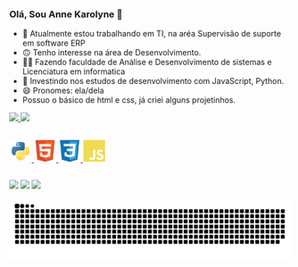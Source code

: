 ### Olá, Sou Anne Karolyne 👋


- 🔭 Atualmente estou trabalhando em TI, na aréa Supervisão de suporte em software ERP 
- 🙃 Tenho interesse na área de Desenvolvimento.
- 👩‍🎓 Fazendo faculdade de Análise e Desenvolvimento de sistemas e  Licenciatura em informatica
- 🌱 Investindo nos estudos de desenvolvimento com JavaScript, Python.
- 😄 Pronomes: ela/dela
- Possuo o básico de html e css, já criei alguns projetinhos.

<div>
  <a href="https://github.com/annekribeiro">
  <img height="180em" src="https://github-readme-stats.vercel.app/api?username=annekribeiro&show_icons=true&theme=onedark&include_all_commits=true&count_private=true"/>
  <img height="180em" src="https://github-readme-stats.vercel.app/api/top-langs/?username=annekribeiro&layout=compact&langs_count=7&theme=onedark"/>
</div>
  
  ##
  
 <div style="display: inline_block">
  <img aling="center" alt="anne-py" heigth="40" width="40" src="https://raw.githubusercontent.com/devicons/devicon/master/icons/python/python-original.svg">
  <img aling="center" alt="anne-py" heigth="40" width="40" src="https://raw.githubusercontent.com/devicons/devicon/master/icons/html5/html5-original.svg">
  <img aling="center" alt="anne-py" heigth="40" width="40" src="https://raw.githubusercontent.com/devicons/devicon/master/icons/css3/css3-original.svg">
   <img aling="center" alt="anne-py" heigth="40" width="40" src="https://raw.githubusercontent.com/devicons/devicon/master/icons/javascript/javascript-plain.svg">
 </div>
  
  ##
  
  <div>
     <a href="https://www.instagram.com/itsannikka/" target="_blank"><img src="https://img.shields.io/badge/Instagram-E4405F?style=for-the-badge&logo=instagram&logoColor=white" target="_blank"></a>
    <a href="https://www.linkedin.com/in/anne-karolyne-ribeiro-cavalcante-050494215/" target="_blank"><img src="https://img.shields.io/badge/LinkedIn-0077B5?style=for-the-badge&logo=linkedin&logoColor=white" target="_blank"></a>
    <a href="https://twitter.com/_Annikka" target="_blank"><img src="https://img.shields.io/badge/Twitter-1DA1F2?style=for-the-badge&logo=twitter&logoColor=white" target="_blank"></a>
  </div>
   
<div> 
 
  ![Snake animation](https://github.com/annekribeiro/annekribeiro/blob/output/github-contribution-grid-snake.svg)
 
</div>

